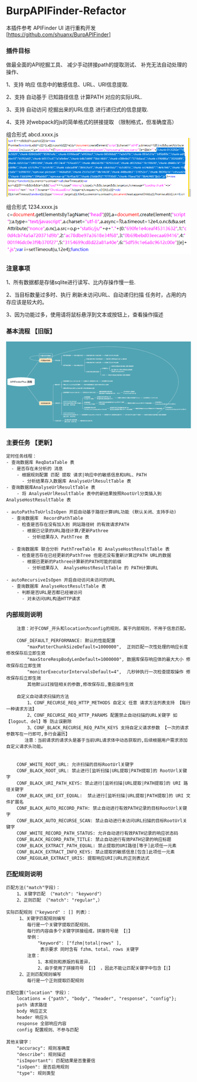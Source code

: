 # BurpAPIFinder-Refactor

本插件参考 APIFinder UI 进行重构开发 [https://github.com/shuanx/BurpAPIFinder] 

### 插件目标

做最全面的API挖掘工具、
减少手动拼接path的提取测试、
补充无法自动处理的操作、

1、支持 响应 信息中的敏感信息、URL、URI信息提取.

2、支持 自动基于 已知路径信息 计算PATH 对应的实际URL.

3、支持 自动访问 挖掘出来的URL信息 进行递归式的信息提取.

4、支持 对webpack的js的简单格式的拼接提取 （限制格式，但准确度高）

组合形式 abcd.xxxx.js
![webpack简单格式.字符型](./doc/webpack简单格式.字符型.png)

组合形式 1234.xxxx.js
![webpack简单格式.数字型](./doc/webpack简单格式.数字型.png)

### 注意事项

1、所有数据都是存储sqlite进行读写、比内存操作慢一些.

2、当目标数量过多时、执行 刷新未访问URL、自动递归扫描 任务时，占用的内存应该是较大的。

3、因为功能过多，使用请将鼠标悬浮到文本或按钮上，查看操作描述

### 基本流程 【旧版】

![APIFinder运行流程](./doc/APIFinder运行流程.png)


### 主要任务 【更新】

```
定时任务线程：
- 查询数据库 ReqDataTable 表
  - 是否存在未分析的 消息
    - 根据规则配置 匹配 提取 请求|响应中的敏感信息和URL、PATH
      - 分析结果存入数据库 AnalyseUrlResultTable 表
- 查询数据库AnalyseUrlResultTable 表
    - 将 AnalyseUrlResultTable 表中的新结果按照RootUrl分类插入到 AnalyseHostResultTable 表

- autoPathsToUrlsIsOpen 开启自动基于路径计算URL功能 (默认关闭、支持手动)
  - 查询数据库  RecordPathTable
    - 检查是否存在没有加入到 网站路径树 的有效请求PATH
      - 根据已记录的URL路径计算/更新Pathree
        - 分析结果存入 PathTree 表
        
  - 查询数据库 联合分析 PathTreeTable 和 AnalyseHostResultTable 表
    - 检查是否存在已经更新的PathTree 但是还没有重新计算过PATH URL的数据
      - 根据已更新的Pathree计算新的PATH可能的前缀
        - 分析结果存入  AnalyseHostResultTable 的 PATH计算URL 

- autoRecursiveIsOpen 开启自动访问未访问的URL
  - 查询数据库 AnalyseHostResultTable 表
    - 判断是否URL是否都已经被访问
      - 对未访问URL构造HTTP请求
```
### 内部规则说明
```
    注意：对于CONF_开头和location为config的规则，属于内部规则，不用于信息匹配。

    CONF_DEFAULT_PERFORMANCE: 默认的性能配置
        "maxPatterChunkSizeDefault=1000000",  正则匹配一次性处理的响应长度 修改保存后立即生效
        "maxStoreRespBodyLenDefault=1000000", 数据库保存响应体的最大大小 修改保存后立即生效
        "monitorExecutorIntervalsDefault=4",  几秒钟执行一次检查提取操作 修改保存后立即生效
        其他默认UI按钮相关的参数,修改保存后,重启插件生效
    
    自定义自动请求扫描的方法
        1、CONF_RECURSE_REQ_HTTP_METHODS 自定义 任意 请求方法列表支持 【每行一种请求方法】
        2、CONF_RECURSE_REQ_HTTP_PARAMS 配置禁止自动扫描的URL关键字 如【logout、del】等 防止误删除 
        3、CONF_BLACK_RECURSE_REQ_PATH_KEYS 支持自定义请求参数 【一次的请求参数写在一行即可,多行会遍历】
       注意：当前请求的请求头是基于当前URL请求体中动态获取的,后续根据用户需求添加自定义请求头功能。
  
  
    CONF_WHITE_ROOT_URL: 允许扫描的目标RootUrl关键字
    CONF_BLACK_ROOT_URL: 禁止进行[监听扫描|URL提取|PATH提取]的 RootUrl关键字
    CONF_BLACK_URI_PATH_KEYS: 禁止进行[监听扫描|URL提取|PATH提取]的 URI 路径关键字
    CONF_BLACK_URI_EXT_EQUAL:  禁止进行[监听扫描|URL提取|PATH提取]的 URI 文件扩展名
    CONF_BLACK_AUTO_RECORD_PATH: 禁止自动进行有效PATH记录的目标RootUrl关键字
    CONF_BLACK_AUTO_RECURSE_SCAN: 禁止自动进行未访问URL扫描的目标RootUrl关键字
    CONF_WHITE_RECORD_PATH_STATUS: 允许自动进行有效PATH记录的响应状态码
    CONF_BLACK_RECORD_PATH_TITLE: 禁止自动进行有效PATH记录的响应标题
    CONF_BLACK_EXTRACT_PATH_EQUAL: 禁止提取的URI路径[等于]此项任一元素
    CONF_BLACK_EXTRACT_INFO_KEYS: 禁止提取的敏感信息[包含]此项任一元素
    CONF_REGULAR_EXTRACT_URIS: 提取响应URI|URL的正则表达式
```

### 匹配规则说明

```
匹配方法("match"字段)： 
    1、关键字匹配 （"match": "keyword"）
    2、正则匹配 （"match": "regular",）

实际匹配规则（"keyword" : [] 列表）：
     1、关键字匹配规则编写
        每行是一个关键字提取匹配规则、
        每行的内容由多个关键字拼接组成，拼接符号是 【|】 
		举例：
		    "keyword": ["fzhm|total|rows" ],
			 表示要求 同时含有 fzhm、total、rows 关键字
        注意：
            1、本规则和原版的有差异，
            2、由于使用了拼接符号 【|】 ，因此不能让匹配关键字中包含【|】
     2、正则匹配规则编写 
        每行是一个正则提取匹配规则

匹配位置("location" 字段)：
    locations = {"path", "body", "header", "response", "config"};
    path 请求路径
    body 响应正文
    header 响应头
    response 全部响应内容
    config 配置规则、不参与匹配

其他关键字：
    "accuracy": 规则准确度
    "describe": 规则描述
    "isImportant": 匹配结果是否重要信
    "isOpen": 是否启用规则
    "type": 规则类型
```
